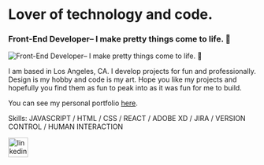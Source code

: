 # Lover of technology and code.
### Front-End Developer– I make pretty things come to life. 🌻
![Front-End Developer– I make pretty things come to life. 🌻](https://user-images.githubusercontent.com/8195814/132118007-f04d1466-d7e3-4eaa-b2b7-381edd5ca4ab.jpg)

I am based in Los Angeles, CA. I develop projects for fun and professionally. Design is my hobby and code is my art. Hope you like my projects and hopefully you find them as fun to peak into as it was fun for me to build.

You can see my personal portfolio [here](https://www.sokcodes.com/).

Skills: JAVASCRIPT / HTML / CSS / REACT / ADOBE XD / JIRA / VERSION CONTROL / HUMAN INTERACTION



[<img src='https://cdn.jsdelivr.net/npm/simple-icons@3.0.1/icons/linkedin.svg' alt='linkedin' height='40'>](https://www.linkedin.com/in/https://www.linkedin.com/in/sophanarith-sok-a50097b7//)  


